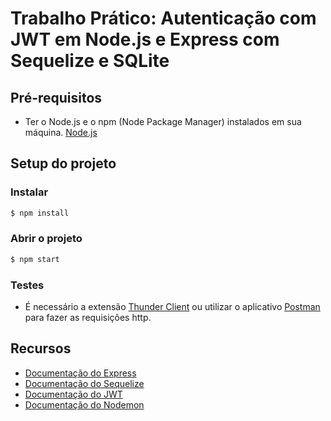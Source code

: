 # Trabalho Prático: Autenticação com JWT em Node.js e Express com Sequelize e SQLite
## Pré-requisitos
- Ter o Node.js e o npm (Node Package Manager) instalados em sua máquina.
[Node.js](https://nodejs.org/en)

## Setup do projeto
### Instalar
```bash
$ npm install
```

### Abrir o projeto
```bash
$ npm start
```

### Testes
- É necessário a extensão [Thunder Client](https://www.thunderclient.com/) ou utilizar o aplicativo [Postman](https://www.postman.com/) para fazer as requisições http.

## Recursos
- [Documentação do Express](https://expressjs.com/)
- [Documentação do Sequelize](https://sequelize.org/)
- [Documentação do JWT](https://jwt.io/)
- [Documentação do Nodemon](https://www.npmjs.com/package/nodemon)